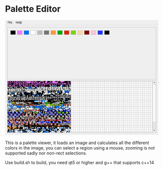 # Palette Editor

![Palette Editor](/screenshots/screenshot.png?raw=true "Palette Editor screenshot")

This is a palette viewer, it loads an image and calculates all the different
colors in the image, you can select a region using a mouse, zooming is not
supported sadly nor non-rect selections.

Use build.sh to build, you need qt5 or higher and g++ that supports c++14

